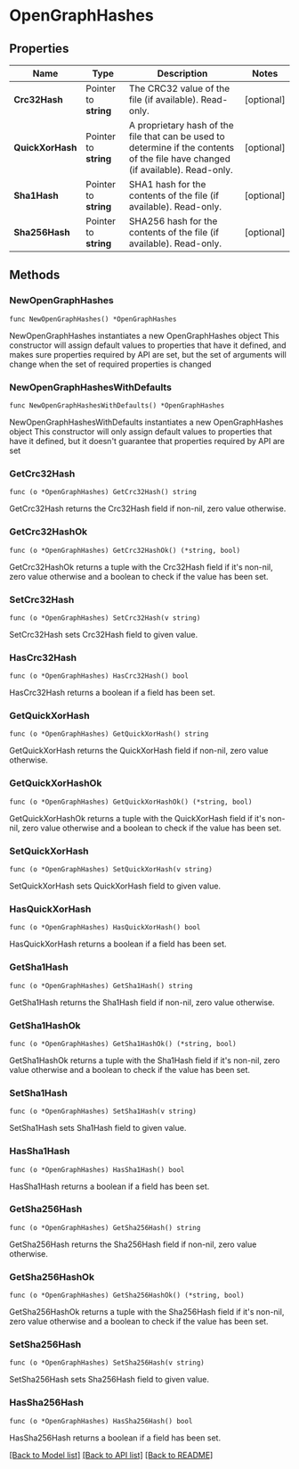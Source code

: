 # OpenGraphHashes

## Properties

Name | Type | Description | Notes
------------ | ------------- | ------------- | -------------
**Crc32Hash** | Pointer to **string** | The CRC32 value of the file (if available). Read-only. | [optional] 
**QuickXorHash** | Pointer to **string** | A proprietary hash of the file that can be used to determine if the contents of the file have changed (if available). Read-only. | [optional] 
**Sha1Hash** | Pointer to **string** | SHA1 hash for the contents of the file (if available). Read-only. | [optional] 
**Sha256Hash** | Pointer to **string** | SHA256 hash for the contents of the file (if available). Read-only. | [optional] 

## Methods

### NewOpenGraphHashes

`func NewOpenGraphHashes() *OpenGraphHashes`

NewOpenGraphHashes instantiates a new OpenGraphHashes object
This constructor will assign default values to properties that have it defined,
and makes sure properties required by API are set, but the set of arguments
will change when the set of required properties is changed

### NewOpenGraphHashesWithDefaults

`func NewOpenGraphHashesWithDefaults() *OpenGraphHashes`

NewOpenGraphHashesWithDefaults instantiates a new OpenGraphHashes object
This constructor will only assign default values to properties that have it defined,
but it doesn't guarantee that properties required by API are set

### GetCrc32Hash

`func (o *OpenGraphHashes) GetCrc32Hash() string`

GetCrc32Hash returns the Crc32Hash field if non-nil, zero value otherwise.

### GetCrc32HashOk

`func (o *OpenGraphHashes) GetCrc32HashOk() (*string, bool)`

GetCrc32HashOk returns a tuple with the Crc32Hash field if it's non-nil, zero value otherwise
and a boolean to check if the value has been set.

### SetCrc32Hash

`func (o *OpenGraphHashes) SetCrc32Hash(v string)`

SetCrc32Hash sets Crc32Hash field to given value.

### HasCrc32Hash

`func (o *OpenGraphHashes) HasCrc32Hash() bool`

HasCrc32Hash returns a boolean if a field has been set.

### GetQuickXorHash

`func (o *OpenGraphHashes) GetQuickXorHash() string`

GetQuickXorHash returns the QuickXorHash field if non-nil, zero value otherwise.

### GetQuickXorHashOk

`func (o *OpenGraphHashes) GetQuickXorHashOk() (*string, bool)`

GetQuickXorHashOk returns a tuple with the QuickXorHash field if it's non-nil, zero value otherwise
and a boolean to check if the value has been set.

### SetQuickXorHash

`func (o *OpenGraphHashes) SetQuickXorHash(v string)`

SetQuickXorHash sets QuickXorHash field to given value.

### HasQuickXorHash

`func (o *OpenGraphHashes) HasQuickXorHash() bool`

HasQuickXorHash returns a boolean if a field has been set.

### GetSha1Hash

`func (o *OpenGraphHashes) GetSha1Hash() string`

GetSha1Hash returns the Sha1Hash field if non-nil, zero value otherwise.

### GetSha1HashOk

`func (o *OpenGraphHashes) GetSha1HashOk() (*string, bool)`

GetSha1HashOk returns a tuple with the Sha1Hash field if it's non-nil, zero value otherwise
and a boolean to check if the value has been set.

### SetSha1Hash

`func (o *OpenGraphHashes) SetSha1Hash(v string)`

SetSha1Hash sets Sha1Hash field to given value.

### HasSha1Hash

`func (o *OpenGraphHashes) HasSha1Hash() bool`

HasSha1Hash returns a boolean if a field has been set.

### GetSha256Hash

`func (o *OpenGraphHashes) GetSha256Hash() string`

GetSha256Hash returns the Sha256Hash field if non-nil, zero value otherwise.

### GetSha256HashOk

`func (o *OpenGraphHashes) GetSha256HashOk() (*string, bool)`

GetSha256HashOk returns a tuple with the Sha256Hash field if it's non-nil, zero value otherwise
and a boolean to check if the value has been set.

### SetSha256Hash

`func (o *OpenGraphHashes) SetSha256Hash(v string)`

SetSha256Hash sets Sha256Hash field to given value.

### HasSha256Hash

`func (o *OpenGraphHashes) HasSha256Hash() bool`

HasSha256Hash returns a boolean if a field has been set.


[[Back to Model list]](../README.md#documentation-for-models) [[Back to API list]](../README.md#documentation-for-api-endpoints) [[Back to README]](../README.md)


